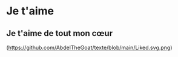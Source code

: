 # Je t'aime

## Je t'aime de tout mon cœur 

(https://github.com/AbdelTheGoat/texte/blob/main/Liked.svg.png)



































</section>

</article>



